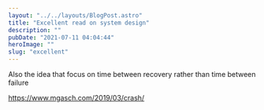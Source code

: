 ```yaml
---
layout: "../../layouts/BlogPost.astro"
title: "Excellent read on system design"
description: ""
pubDate: "2021-07-11 04:04:44"
heroImage: ""
slug: "excellent"
---
```


<p>Also the idea that focus on time between recovery rather than time between failure </p><p><a href="https://www.mgasch.com/2019/03/crash/">https://www.mgasch.com/2019/03/crash/</a></p>
